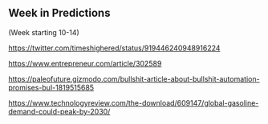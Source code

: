 ## Week in Predictions

(Week starting 10-14)

https://twitter.com/timeshighered/status/919446240948916224

https://www.entrepreneur.com/article/302589

https://paleofuture.gizmodo.com/bullshit-article-about-bullshit-automation-promises-bul-1819515685

https://www.technologyreview.com/the-download/609147/global-gasoline-demand-could-peak-by-2030/
